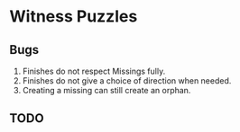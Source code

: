 # Witness Puzzles

## Bugs

1. Finishes do not respect Missings fully.
1. Finishes do not give a choice of direction when needed.
1. Creating a missing can still create an orphan.

## TODO
